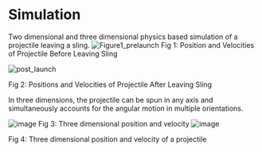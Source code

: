 # Simulation
Two dimensional and three dimensional physics based simulation of a projectile leaving a sling.
  ![Figure1_prelaunch](https://github.com/StephenThacker/Simulation/assets/35053174/97e97a53-4e6a-43c6-b76a-7630747c7980) 
Fig 1: Position and Velocities of Projectile Before Leaving Sling

![post_launch](https://github.com/StephenThacker/Simulation/assets/35053174/a3cb1ed3-5259-434d-945a-0a0bb81dfe39) 

Fig 2: Positions and Velocities of Projectile After Leaving Sling

In three dimensions, the projectile can be spun in any axis and simultaneously accounts for the angular motion in multiple orientations.

![image](https://github.com/StephenThacker/Simulation/assets/35053174/940b3e12-151c-4646-8d69-149945145b62)
Fig 3: Three dimensional position and velocity
![image](https://github.com/StephenThacker/Simulation/assets/35053174/4e0398d6-092f-43e2-9c3f-dddd219ebb3d)

Fig 4: Three dimensional position and velocity of a projectile
